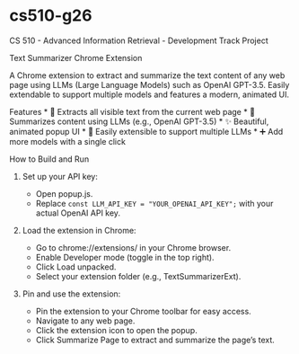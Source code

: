 # cs510-g26
CS 510 - Advanced Information Retrieval - Development Track Project

Text Summarizer Chrome Extension

A Chrome extension to extract and summarize the text content of any web page using LLMs (Large Language Models) such as OpenAI GPT-3.5. Easily extendable to support multiple models and features a modern, animated UI.

Features
    * 📝 Extracts all visible text from the current web page
    * 🤖 Summarizes content using LLMs (e.g., OpenAI GPT-3.5)
    * ✨ Beautiful, animated popup UI
    * 🔄 Easily extensible to support multiple LLMs
    * ➕ Add more models with a single click

How to Build and Run

1. Set up your API key:
    * Open popup.js.
    * Replace
    ``` const LLM_API_KEY = "YOUR_OPENAI_API_KEY"; ```
    with your actual OpenAI API key.

2. Load the extension in Chrome:
    * Go to chrome://extensions/ in your Chrome browser.
    * Enable Developer mode (toggle in the top right).
    * Click Load unpacked.
    * Select your extension folder (e.g., TextSummarizerExt).

3. Pin and use the extension:
    * Pin the extension to your Chrome toolbar for easy access.
    * Navigate to any web page.
    * Click the extension icon to open the popup.
    * Click Summarize Page to extract and summarize the page’s text.

